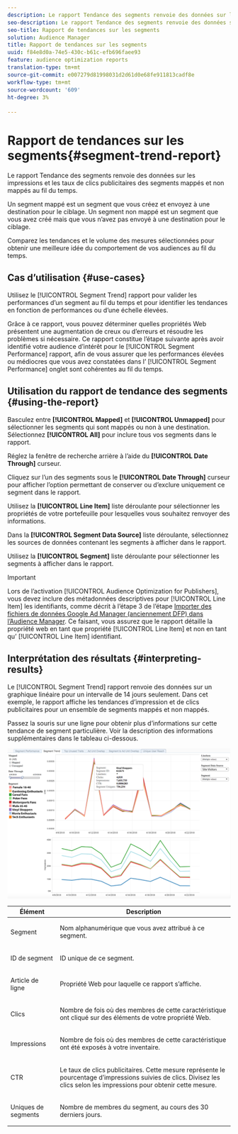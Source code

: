 ```yaml
---
description: Le rapport Tendance des segments renvoie des données sur les impressions et les taux de clics publicitaires des segments mappés et non mappés au fil du temps. Un segment mappé est un segment que vous créez et envoyez à une destination pour le ciblage. Un segment non mappé est un segment que vous avez créé mais que vous n’avez pas envoyé à une destination pour le ciblage. Comparez les tendances et le volume des mesures sélectionnées pour obtenir une meilleure idée du comportement de vos audiences au fil du temps.
seo-description: Le rapport Tendance des segments renvoie des données sur les impressions et les taux de clics publicitaires des segments mappés et non mappés au fil du temps. Un segment mappé est un segment que vous créez et envoyez à une destination pour le ciblage. Un segment non mappé est un segment que vous avez créé mais que vous n’avez pas envoyé à une destination pour le ciblage. Comparez les tendances et le volume des mesures sélectionnées pour obtenir une meilleure idée du comportement de vos audiences au fil du temps.
seo-title: Rapport de tendances sur les segments
solution: Audience Manager
title: Rapport de tendances sur les segments
uuid: f84e8d0a-74e5-430c-b61c-efb696faee93
feature: audience optimization reports
translation-type: tm+mt
source-git-commit: e007279d81998031d2d61d0e68fe911813cadf8e
workflow-type: tm+mt
source-wordcount: '609'
ht-degree: 3%

---
```



# Rapport de tendances sur les segments{#segment-trend-report}

Le rapport Tendance des segments renvoie des données sur les impressions et les taux de clics publicitaires des segments mappés et non mappés au fil du temps.

Un segment mappé est un segment que vous créez et envoyez à une destination pour le ciblage. Un segment non mappé est un segment que vous avez créé mais que vous n’avez pas envoyé à une destination pour le ciblage.

Comparez les tendances et le volume des mesures sélectionnées pour obtenir une meilleure idée du comportement de vos audiences au fil du temps.

## Cas d’utilisation {#use-cases}

Utilisez le [!UICONTROL Segment Trend] rapport pour valider les performances d’un segment au fil du temps et pour identifier les tendances en fonction de performances ou d’une échelle élevées.

Grâce à ce rapport, vous pouvez déterminer quelles propriétés Web présentent une augmentation de creux ou d’erreurs et résoudre les problèmes si nécessaire. Ce rapport constitue l’étape suivante après avoir identifié votre audience d’intérêt pour le [!UICONTROL Segment Performance] rapport, afin de vous assurer que les performances élevées ou médiocres que vous avez constatées dans l’ [!UICONTROL Segment Performance] onglet sont cohérentes au fil du temps.

## Utilisation du rapport de tendance des segments {#using-the-report}

Basculez entre **[!UICONTROL Mapped]** et **[!UICONTROL Unmapped]** pour sélectionner les segments qui sont mappés ou non à une destination. Sélectionnez **[!UICONTROL All]** pour inclure tous vos segments dans le rapport.

Réglez la fenêtre de recherche arrière à l’aide du **[!UICONTROL Date Through]** curseur.

Cliquez sur l’un des segments sous le **[!UICONTROL Date Through]** curseur pour afficher l’option permettant de conserver ou d’exclure uniquement ce segment dans le rapport.

Utilisez la **[!UICONTROL Line Item]** liste déroulante pour sélectionner les propriétés de votre portefeuille pour lesquelles vous souhaitez renvoyer des informations.

Dans la **[!UICONTROL Segment Data Source]** liste déroulante, sélectionnez les sources de données contenant les segments à afficher dans le rapport.

Utilisez la **[!UICONTROL Segment]** liste déroulante pour sélectionner les segments à afficher dans le rapport.

>[!IMPORTANT]
>
>Lors de l’activation [!UICONTROL Audience Optimization for Publishers], vous devez inclure des métadonnées descriptives pour [!UICONTROL Line Item] les identifiants, comme décrit à l’étape 3 de l’étape [Importer des fichiers de données Google Ad Manager (anciennement DFP) dans l’Audience Manager](../../../reporting/audience-optimization-reports/aor-publishers/import-dfp.md). Ce faisant, vous assurez que le rapport détaille la propriété web en tant que propriété [!UICONTROL Line Item] et non en tant qu’ [!UICONTROL Line Item] identifiant.

## Interprétation des résultats {#interpreting-results}

Le [!UICONTROL Segment Trend] rapport renvoie des données sur un graphique linéaire pour un intervalle de 14 jours seulement. Dans cet exemple, le rapport affiche les tendances d’impression et de clics publicitaires pour un ensemble de segments mappés et non mappés.

Passez la souris sur une ligne pour obtenir plus d’informations sur cette tendance de segment particulière. Voir la description des informations supplémentaires dans le tableau ci-dessous.

![](assets/publisher_segment_trend.png)

<table id="table_AFE2540583C34835B04584693ADFD26A"> 
 <thead> 
  <tr> 
   <th colname="col1" class="entry"> Élément </th> 
   <th colname="col2" class="entry"> Description </th> 
  </tr>
 </thead>
 <tbody> 
  <tr> 
   <td colname="col1"> <p><span class="wintitle"> Segment</span> </p> </td> 
   <td colname="col2"> <p>Nom alphanumérique que vous avez attribué à ce segment. </p> </td> 
  </tr> 
  <tr> 
   <td colname="col1"> <p><span class="wintitle"> ID de segment</span> </p> </td> 
   <td colname="col2"> <p>ID unique de ce segment. </p> </td> 
  </tr> 
  <tr> 
   <td colname="col1"> <p><span class="wintitle"> Article de ligne</span> </p> </td> 
   <td colname="col2"> <p>Propriété Web pour laquelle ce rapport s’affiche. </p> </td> 
  </tr> 
  <tr> 
   <td colname="col1"> <p><span class="wintitle"> Clics</span> </p> </td> 
   <td colname="col2"> <p>Nombre de fois où des membres de cette caractéristique ont cliqué sur des éléments de votre propriété Web. </p> </td> 
  </tr> 
  <tr> 
   <td colname="col1"> <p><span class="wintitle"> Impressions</span> </p> </td> 
   <td colname="col2"> <p>Nombre de fois où des membres de cette caractéristique ont été exposés à votre inventaire. </p> </td> 
  </tr> 
  <tr> 
   <td colname="col1"> <p><span class="wintitle"> CTR</span> </p> </td> 
   <td colname="col2"> <p>Le taux de clics publicitaires. Cette mesure représente le pourcentage d’impressions suivies de clics. Divisez les clics selon les impressions pour obtenir cette mesure. </p> </td> 
  </tr> 
  <tr> 
   <td colname="col1"> <p><span class="wintitle"> Uniques de segments</span> </p> </td> 
   <td colname="col2"> <p>Nombre de membres du segment, au cours des 30 derniers jours. </p> </td> 
  </tr> 
 </tbody> 
</table>
